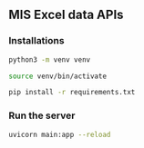## MIS Excel data APIs

### Installations

```bash
python3 -m venv venv
```

```bash
source venv/bin/activate
```

```bash
pip install -r requirements.txt
```

### Run the server

```bash
uvicorn main:app --reload
```